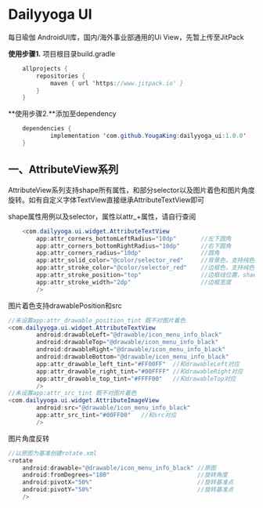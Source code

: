 # Dailyyoga UI

每日瑜伽 AndroidUI库，国内/海外事业部通用的Ui View，先暂上传至JitPack 

**使用步骤1.** 项目根目录build.gradle

```java
	allprojects {
		repositories {
			maven { url 'https://www.jitpack.io' }
		}
	}
```

**使用步骤2.**添加至dependency

```java
	dependencies {
	        implementation 'com.github.YougaKing:dailyyoga_ui:1.0.0'
	}
```

## 一、AttributeView系列

AttributeView系列支持shape所有属性，和部分selector以及图片着色和图片角度旋转。如有自定义字体TextView直接继承AttributeTextView即可

shape属性用例以及selector，属性以attr_+属性，请自行查阅

```java
    <com.dailyyoga.ui.widget.AttributeTextView
        app:attr_corners_bottomLeftRadius="10dp"       //左下圆角
        app:attr_corners_bottomRightRadius="10dp"      //右下圆角
        app:attr_corners_radius="10dp"                 //圆角
        app:attr_solid_color="@color/selector_red"     //背景色，支持纯色值和selector
        app:attr_stroke_color="@color/selector_red"    //边框色，支持纯色值和selector
        app:attr_stroke_position="top"                 //边框线位置，shae无此属性
        app:attr_stroke_width="2dp"                    //边框宽度
        />
```

图片着色支持drawablePosition和src

```java
//未设置app:attr_drawable_position_tint 既不对图片着色
<com.dailyyoga.ui.widget.AttributeTextView
        android:drawableLeft="@drawable/icon_menu_info_black"  
        android:drawableTop="@drawable/icon_menu_info_black"
        android:drawableRight="@drawable/icon_menu_info_black"
        android:drawableBottom="@drawable/icon_menu_info_black"
        app:attr_drawable_left_tint="#FF00FF"  //和drawableLeft对应
        app:attr_drawable_right_tint="#00FFFF" //和drawableRight对应
        app:attr_drawable_top_tint="#FFFF00"   //和drawableTop对应
        />
//未设置app:attr_src_tint 既不对图片着色        
<com.dailyyoga.ui.widget.AttributeImageView
        android:src="@drawable/icon_menu_info_black"
        app:attr_src_tint="#00FF00"   //和src对应
        />
```



图片角度反转

```java
//以原图为基准创建rotate.xml
<rotate 
    android:drawable="@drawable/icon_menu_info_black" //原图
    android:fromDegrees="180"                         //旋转角度
    android:pivotX="50%"                              //旋转基准点
    android:pivotY="50%"                              //旋转基准点
    />
```

